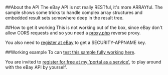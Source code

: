 ##About the API
The eBay API is not really RESTful, it's more ARRAYful. 
The sample shows some tricks to handle complex array structures and embedded result sets somewhere deep in the result tree.

##How to get it working
This is not working out of the box, since eBay don't allow CORS requests and so you need a [proxy.php](https://duckduckgo.com/?q=php+proxy) reverse proxy.

You also need to [register at eBay](https://developer.ebay.com) to get a SECURITY-APPNAME key.

##Working example
To can [test this sample fully working here](http://mh-svr.de/portal/show.php?layout=57aqwA687d). 

You are invited to [register for free at my 'portal as a service'](http://mh-svr.de/portal), to play around with the eBay API by yourself.



